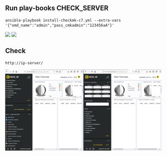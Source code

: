 ## Run play-books CHECK_SERVER

```
ansible-playbook install-checkmk-c7.yml --extra-vars '{"omd_name":"admin","pass_cmkadmin":"123456aA"}'
```

![](../images/img-play-books/Screenshot_344.png)
![](../images/img-play-books/Screenshot_345.png)

## Check 

```
http://ip-server/
```

![](../img-play-books/Screenshot_346.png)


